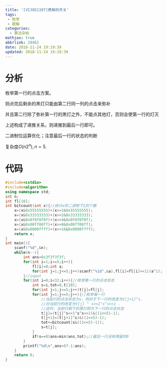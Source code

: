 ```yaml
---
title: '[VIJOS1197]费解的开关'
tags:
 - 枚举
 - 题解
categories:
  - 算法杂烩
mathjax: true
abbrlink: 28462
date: 2018-11-24 19:19:39
updated: 2018-11-24 19:19:39
---
```


# 分析

枚举第一行的点击方案。

则点完后剩余的黑灯只能由第二行同一列的点击来弥补

并且第二行除了弥补第一行的黑灯之外，不能点其他灯，否则会使第一行的灯灭

上述构成了递推关系，则递推到最后一行即可。

二进制位运算优化；注意最后一行的状态的判断

复杂度$O(n2^n),n=5$.

# 代码

```cpp
#include<cstdio>
#include<algorithm>
using namespace std;
int n;
int fl[10];
int bitcount(int x){//统计x的二进制下1的个数
	x=(x&0x55555555)+(x>>1&0x55555555);
	x=(x&0x33333333)+(x>>2&0x33333333);
	x=(x&0x0f0f0f0f)+(x>>4&0x0f0f0f0f);
	x=(x&0x00ff00ff)+(x>>8&0x00ff00ff);
	x=(x&0x0000ffff)+(x>>16&0x0000ffff);
	return x;
}
int main(){
	scanf("%d",&n);
	while(n--){
		int ans=0x3f3f3f3f;
		for(int i=1;i<=5;i++){
			fl[i]=0;int a;
			for(int j=1;j<=5;j++)scanf("%1d",&a),fl[i]=fl[i]<<1|(a^1);
		}//input
		for(int i=0;i<32;i++){//枚举第一行的点击状态
			int s=i,tot=0,t[10];
			for(int j=1;j<=5;j++)t[j]=fl[j];
			for(int j=1;j<=5;j++){//枚举每一行
				//当前行的点击状态为s，则对于下一行的改变为t[j+1]^s.
				//对当前行的改变为t[j] ^ s<<1^s^s>>1 .
				//这时，当前行剩下的黑灯即为下一行的点击状态
				t[j]=(t[j]^s<<1^s^s>>1)&((1<<5)-1);
				t[j+1]=(t[j+1]^s)&((1<<5)-1);
				tot+=bitcount(s&((1<<5)-1));
				s=t[j];
			}
			if(s==0)ans=min(ans,tot);//最后一行没有残留的0
		}
		printf("%d\n",ans>6?-1:ans);
	}
	return 0;
}
```

